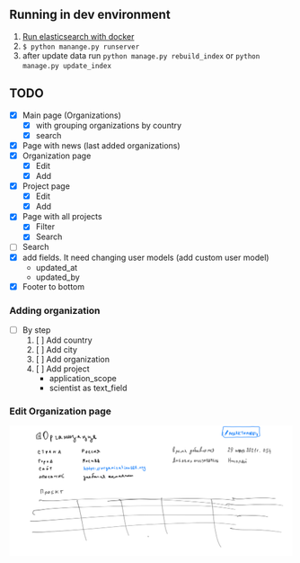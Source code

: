 ## Running in dev environment
1. [Run elasticsearch with docker](https://www.elastic.co/guide/en/elasticsearch/reference/current/docker.html)
2. `$ python manange.py runserver`
3. after update data run `python manage.py rebuild_index` or `python manage.py update_index`


## TODO
- [x] Main page (Organizations)
    - [x] with grouping organizations by country
    - [x] search
- [x] Page with news (last added organizations)
- [x] Organization page
    - [x] Edit
    - [x] Add
- [x] Project page
    - [x] Edit
    - [x] Add
- [x] Page with all projects
    - [x] Filter
    - [x] Search
- [ ] Search
- [x] add fields. It need changing user models (add custom user model)
    - updated_at
    - updated_by
- [x] Footer to bottom

### Adding organization
- [ ] By step
    1. [ ] Add country
    2. [ ] Add city
    3. [ ] Add organization
    4. [ ] Add project
        - application_scope
        - scientist as text_field

### Edit Organization page
![img](./images/organization_page.png)
